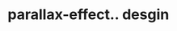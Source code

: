 # parallax-effect.. desgin                                                                                                                                                                                                                                                                                                                                                                                                                                                                          
